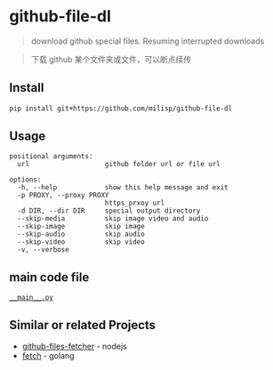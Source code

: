 # github-file-dl

> download github special files. Resuming interrupted downloads  

> 下载 github 某个文件夹或文件，可以断点续传

## Install

```sh
pip install git+https://github.com/milisp/github-file-dl
```

## Usage

```
positional arguments:
  url                   github folder url or file url

options:
  -h, --help            show this help message and exit
  -p PROXY, --proxy PROXY
                        https_prxoy url
  -d DIR, --dir DIR     special output directory
  --skip-media          skip image video and audio
  --skip-image          skip image
  --skip-audio          skip audio
  --skip-video          skip video
  -v, --verbose
```

## main code file

[`__main__.py`](src/github_file_dl/__main__.py)

## Similar or related Projects

- [github-files-fetcher](https://github.com/Gyumeijie/github-files-fetcher) - nodejs
- [fetch](https://github.com/gruntwork-io/fetch) - golang
